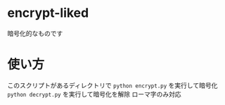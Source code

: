 # encrypt-liked
暗号化的なものです
# 使い方
このスクリプトがあるディレクトリで
`python encrypt.py`
を実行して暗号化
`python decrypt.py`
を実行して暗号化を解除
ローマ字のみ対応
